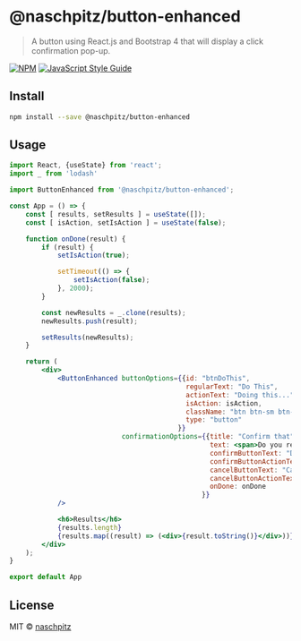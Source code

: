 # @naschpitz/button-enhanced

> A button using React.js and Bootstrap 4 that will display a click confirmation pop-up.

[![NPM](https://img.shields.io/npm/v/@naschpitz/button-enhanced.svg)](https://www.npmjs.com/package/@naschpitz/button-enhanced) [![JavaScript Style Guide](https://img.shields.io/badge/code_style-standard-brightgreen.svg)](https://standardjs.com)

## Install

```bash
npm install --save @naschpitz/button-enhanced
```

## Usage

```jsx
import React, {useState} from 'react';
import _ from 'lodash'

import ButtonEnhanced from '@naschpitz/button-enhanced';

const App = () => {
    const [ results, setResults ] = useState([]);
    const [ isAction, setIsAction ] = useState(false);

    function onDone(result) {
        if (result) {
            setIsAction(true);

            setTimeout(() => {
                setIsAction(false);
            }, 2000);
        }

        const newResults = _.clone(results);
        newResults.push(result);

        setResults(newResults);
    }

    return (
        <div>
            <ButtonEnhanced buttonOptions={{id: "btnDoThis",
                                            regularText: "Do This",
                                            actionText: "Doing this...",
                                            isAction: isAction,
                                            className: "btn btn-sm btn-danger",
                                            type: "button"
                                          }}
                            confirmationOptions={{title: "Confirm that",
                                                  text: <span>Do you really want to do this?</span>,
                                                  confirmButtonText: "Do that",
                                                  confirmButtonActionText: "Doing that...",
                                                  cancelButtonText: "Cancel",
                                                  cancelButtonActionText: "Cancelling...",
                                                  onDone: onDone
                                                }}
            />

            <h6>Results</h6>
            {results.length}
            {results.map((result) => (<div>{result.toString()}</div>))}
        </div>
    );
}

export default App
```

## License

MIT © [naschpitz](https://github.com/naschpitz)
